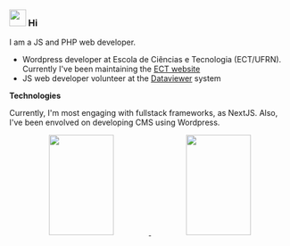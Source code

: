 
### <img src="https://media.giphy.com/media/hvRJCLFzcasrR4ia7z/giphy.gif" width="30px"> Hi

I am a JS and PHP web developer.

- Wordpress developer at Escola de Ciências e Tecnologia (ECT/UFRN). Currently I've been maintaining the [ECT website](https://gitlab.ect.ufrn.br/STI/novo-site-ect/-/project_members)
- JS web developer volunteer at the [Dataviewer](https://github.com/Natalnet/api-dataviewer/tree/Versao-Dev) system

**Technologies**

Currently, I'm most engaging with fullstack frameworks, as NextJS. Also, I've been envolved on developing CMS using Wordpress.

<div align="center">
  <a href="https://github.com/anuraghazra/github-readme-stats">
    <img src="https://github-readme-stats.vercel.app/api/top-langs/?username=raphaelramosds&layout=compact&theme=tokyonight" width="48%" height="180px"/>
  </a>
  <a href="https://github.com/anuraghazra/convoychat">
    <img src="https://github-readme-stats.vercel.app/api?username=raphaelramosds&show_icons=true&theme=tokyonight" width="48%" height="180px"/>
  </a>
</div>



